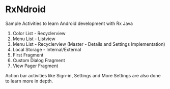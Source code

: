 # RxNdroid
Sample Activities to learn Android development with Rx Java

1. Color List - Recyclerview
2. Menu List - Listview
3. Menu List - Recyclerview (Master - Details and Settings Implementation)
4. Local Storage - Internal/External
5. First Fragment
6. Custom Dialog Fragment
7. View Pager Fragment

Action bar activities like Sign-in, Settings and More Settings are also done to learn more in depth.

